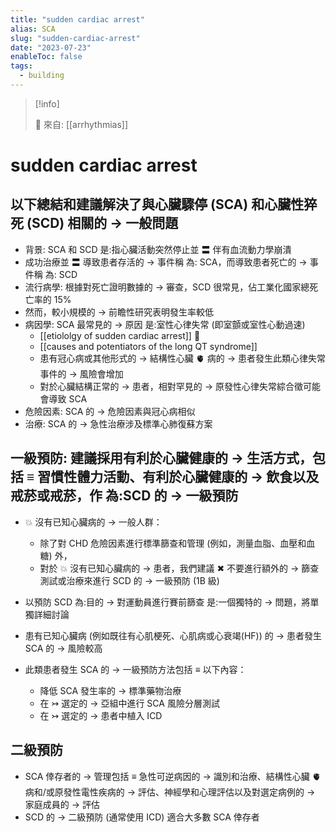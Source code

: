 ```yaml
---
title: "sudden cardiac arrest"
alias: SCA
slug: "sudden-cardiac-arrest"
date: "2023-07-23"
enableToc: false
tags:
  - building
---
```


> [!info]
>
> 🌱 來自: [[arrhythmias]]

# sudden cardiac arrest

## 以下總結和建議解決了與心臟驟停 (SCA) 和心臟性猝死 (SCD) 相關的 → 一般問題

- 背景: SCA 和 SCD 是:指心臟活動突然停止並 〓 伴有血流動力學崩潰
- 成功治療並 〓 導致患者存活的 → 事件稱 為: SCA，而導致患者死亡的 → 事件稱 為: SCD
- 流行病學: 根據對死亡證明數據的 → 審查，SCD 很常見，佔工業化國家總死亡率的 15%
- 然而，較小規模的 → 前瞻性研究表明發生率較低
- 病因學: SCA 最常見的 → 原因 是:室性心律失常 (即室顫或室性心動過速)
  - [[etiololgy of sudden cardiac arrest]] 󰒖
  - [[causes and potentiators of the long QT syndrome]]
  - 患有冠心病或其他形式的 → 結構性心臟 🫀 病的 → 患者發生此類心律失常事件的 → 風險會增加
  - 對於心臟結構正常的 → 患者，相對罕見的 → 原發性心律失常綜合徵可能會導致 SCA
- 危險因素: SCA 的 → 危險因素與冠心病相似
- 治療: SCA 的 → 急性治療涉及標準心肺復蘇方案

## 一級預防: 建議採用有利於心臟健康的 → 生活方式，包括 ≡ 習慣性體力活動、有利於心臟健康的 → 飲食以及戒菸或戒菸，作 為:SCD 的 → 一級預防

- 💥 沒有已知心臟病的 → 一般人群：

  - 除了對 CHD 危險因素進行標準篩查和管理 (例如，測量血脂、血壓和血糖) 外，
  - 對於 💥 沒有已知心臟病的 → 患者，我們建議 ✖ 不要進行額外的 → 篩查測試或治療來進行 SCD 的 → 一級預防 (1B 級)

- 以預防 SCD 為:目的 → 對運動員進行賽前篩查 是:一個獨特的 → 問題，將單獨詳細討論

- 患有已知心臟病 (例如既往有心肌梗死、心肌病或心衰竭(HF)) 的 → 患者發生 SCA 的 → 風險較高
- 此類患者發生 SCA 的 → 一級預防方法包括 ≡ 以下內容：
  - 降低 SCA 發生率的 → 標準藥物治療
  - 在 ↣ 選定的 → 亞組中進行 SCA 風險分層測試
  - 在 ↣ 選定的 → 患者中植入 ICD

## 二級預防

- SCA 倖存者的 → 管理包括 ≡ 急性可逆病因的 → 識別和治療、結構性心臟 🫀 病和/或原發性電性疾病的 → 評估、神經學和心理評估以及對選定病例的 → 家庭成員的 → 評估
- SCD 的 → 二級預防 (通常使用 ICD) 適合大多數 SCA 倖存者
